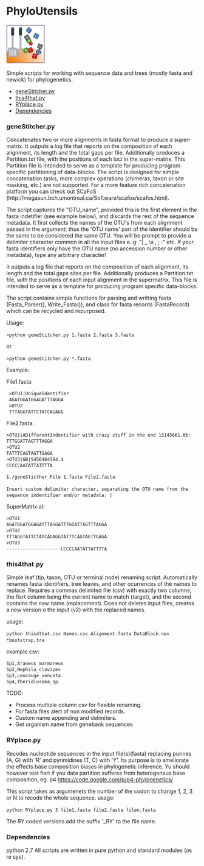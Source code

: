  <h1>PhyloUtensils</h1><img src='miLogo.png' width='20%'>

Simple scripts for working with sequence data and trees (mostly fasta and newick) for phylogenetics. 
<ul>
	<li><a href = '#1'>geneStitcher.py</a></li>
	<li><a href = '#2'>this4that.py</a></li>
	<li><a href = '#3'>RYplace.py<a></li>
	<li><a href = '#4'>Dependencies</a></li>
</ul>

<h3><a name ='1'>geneStitcher.py</a></h3>
Concatenates two or more alignments in fasta format to produce a super-matrix. It outputs a log file that reports on the composition of each alignment, its length and the total gaps per file. Additionally produces a Partition.txt file, with the positions of each loci in the super-matrix. This Partition file is intended to serve as a template for producing program specific partitioning of data-blocks. The script is designed for simple concatenation tasks, more complex operations (chimeras, taxon or site masking, etc.) are not supported. For a more feature rich concatenation platform you can check out SCaFoS (http://megasun.bch.umontreal.ca/Software/scafos/scafos.html).

The script captures the "OTU_name", provided this is the first element in the fasta indetifier (see example below), and discards the rest of the sequence metadata. It first collects the names of the OTU's from each alignment passed in the argument; thus the 'OTU name' part of the identifier should be the same to be considered the same OTU. You will be prompt to provide a delimiter character common in all the input files e. g: "| _  \s , ; :" etc. If your fasta identifiers only have the OTU name (no accession number or other metadata), type any arbitrary character!

It outputs a log file that reports on the composition of each alignment, its length and the total gaps sites per file. Additionally produces a Partition.txt file, with the positions of each input alignment in the supermatrix. This file is intended to serve as a template for producing program specific data-blocks.

The script contains simple functions for parsing and writting fasta (Fasta_Parser(), Write_Fasta()), and class for fasta records (FastaRecord) which can be recycled and repurposed.

Usage:

```>python geneStitcher.py 1.fasta 2.fasta 3.fasta```

or

```>python geneStitcher.py *.fasta```

Example:

File1.fasta:
	 
	 >OTU1|UniqueIdentifier
	 AGATGGATGGAGATTTAGGA
	 >OTU2
	 TTTAGGTATTCTATCAGAGG

File2.fasta:

	>OTU1|ADifferentIndentifier with crazy stuff in the end 13145661.0b:
	TTTGGATTAGTTTAGGA
	>OTU2
	TATTTCAGTAGTTGAGA
	>OTU3|GB|5456464564.4
	CCCCCAATATTATTTTA

```
$./geneSticther File 1.fasta File2.fasta

Insert custom delimiter character, separating the OTU name from the sequence indentifier and/or metadata: |
```
SuperMatrix.al:

	>OTU1	
	AGATGGATGGAGATTTAGGATTTGGATTAGTTTAGGA
	>OTU2
	TTTAGGTATTCTATCAGAGGTATTTCAGTAGTTGAGA
	>OTU3
	--------------------CCCCCAATATTATTTTA

<h3><a name = '2'>this4that.py</a></h3>

Simple leaf (tip, taxon, OTU or terminal node) renaming script. Automatically renames fasta identifiers, tree leaves, and other ocurrences of the names to replace. Requires a commas delimited file (csv) with exactly two columns; the fisrt column being the current name to match (target), and the second contains the new name (replacement). Does not deletes input files, creates a new version o the input (v2) with the replaced names.

usage: 

```python this4that.csv Names.csv Alignment.fasta DataBlock.nex *bootstrap.tre ```


example csv:
```	
Sp1,Araneus_marmoreus
Sp2,Nephila_clavipes
Sp3,Leucauge_venusta
Sp4,Theridiosoma_sp.
```

TODO:
* Process multiple column csv for flexible renaming.
* For fasta files alert of non modified records.
* Custom name appending and delimiters.
* Get organism name from genebank sequences


<h3><a name='3'>RYplace.py</a></h3>

Recodes nucleotide sequences in the input file(s)(fasta) replacing  purines (A, G) with 'R' and  pyrimidines (T, C) with 'Y'. Its purpose is to ameliorate the effects base composition biases in phylogenetic inference. Yu should however test fisrt if you data partition sufferes from heterogeneus base composition,  eg. p4 https://code.google.com/p/p4-phylogenetics/

This script takes as argumenets the number of the codon to change 1, 2, 3 or N to recode the whole sequence.
usage:


```python RYplace.py 3 file1.fasta file2.fasta filen.fasta```


The RY coded versions add the suffix '_RY' to the file name.

<h3><a name = '4'>Dependencies<a></h3>
python 2.7	All scripts are written in pure python and standard modules (os re sys).
